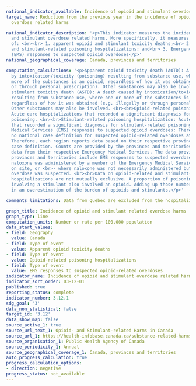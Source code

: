 ```yaml
---
national_indicator_available: Incidence of opioid and stimulant overdose related harms
target_name: Reduction from the previous year in the incidence of opioid and stimulant
  overdose related harms

national_indicator_description: '<p>This indicator measures the incidence of opioid
  and stimulant overdose related harms. More specifically, it measures the incidence
  of: <br><br> 1. apparent opioid and stimulant toxicity deaths;<br> 2. opioid-related
  and stimulant-related poisoning hospitalizations; and<br> 3. Emergency Medical Services
  (EMS) responses to suspected opioid overdoses</p>'
national_geographical_coverage: Canada, provinces and territories

computation_calculations: '<p>Apparent opioid toxicity death (AOTD): A death caused
  by intoxication/toxicity (poisoning) resulting from substance use, where one or
  more of the substances is an opioid, regardless of how it was obtained (e.g. illegally
  or through personal prescription). Other substances may also be involved. <br><br>Apparent
  stimulant toxicity death (ASTD): A death caused by intoxication/toxicity (poisoning)
  resulting from substance use, where one or more of the substances is a stimulant,
  regardless of how it was obtained (e.g. illegally or through personal prescription).
  Other substances may also be involved. <br><br>Opioid-related poisoning hospitalization:
  Acute care hospitalizations that recorded a significant diagnosis for opioid-related
  poisoning. <br><br>Stimulant-related poisoning hospitalization: Acute care hospitalizations
  that recorded a significant diagnosis for stimulant-related poisoning. <br><br>Emergency
  Medical Services (EMS) responses to suspected opioid overdoses: There is currently
  no national case definition for suspected opioid-related overdoses attended by EMS.
  Therefore, each region reports data based on their respective provincial or territorial
  case definition. Counts are provided by the provinces and territories that collect
  data from their respective Emergency Medical Services. The data provided by the
  provinces and territories include EMS responses to suspected overdoses: <br>- where
  naloxone was administered by a member of the Emergency Medical Services or a bystander
  on site, or <br>- where naloxone was not necessarily administered but an opioid-related
  overdose was suspected. <br><br>Data on opioid-related and stimulant-related poisoning
  hospitalizations are not mutually exclusive. A proportion of poisoning hospitalizations
  involving a stimulant also involved an opioid. Adding up those numbers would result
  in an overestimation of the burden of opioids and stimulants.</p>'

comments_limitations: Data from Quebec are excluded from the hospitalization rate.

graph_title: Incidence of opioid and stimulant related overdose harms
graph_type: line
computation_units: Number or rate per 100,000 population
data_start_values:
- field: Geography
  value: Canada
- field: Type of event
  value: Apparent opioid toxicity deaths
- field: Type of event
  value: Opioid-related poisoning hospitalizations
- field: Type of event
  value: EMS responses to suspected opioid-related overdoses
indicator_name: Incidence of opioid and stimulant overdose related harms
indicator_sort_order: 03-12-01
published: true
reporting_status: complete
indicator_number: 3.12.1
sdg_goal: '3'
data_non_statistical: false
target_id: '3.12'
data_show_map: false
source_active_1: true
source_url_text_1: Opioid- and Stimulant-related Harms in Canada
source_url_1: https://health-infobase.canada.ca/substance-related-harms/opioids-stimulants
source_organisation_1: Public Health Agency of Canada
source_periodicity_1: Annual
source_geographical_coverage_1: Canada, provinces and territories
auto_progress_calculation: true
progress_calculation_options:
- direction: negative
progress_status: not_available
---
```

